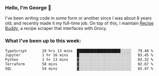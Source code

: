 ### Hello, I'm George 👋

I've been writing code in some form or another since I was about 8 years old, and recently made it my full-time job. On top of this, I maintain [Recipe Buddy](https://github.com/georgegebbett/recipe-buddy), a recipe scraper that interfaces with Grocy.  

<!--
**georgegebbett/georgegebbett** is a ✨ _special_ ✨ repository because its `README.md` (this file) appears on your GitHub profile.

Here are some ideas to get you started:

- 🔭 I’m currently working on ...
- 🌱 I’m currently learning ...
- 👯 I’m looking to collaborate on ...
- 🤔 I’m looking for help with ...
- 💬 Ask me about ...
- 📫 How to reach me: ...
- 😄 Pronouns: ...
- ⚡ Fun fact: ...
-->

### What I've been up to this week:
<!--START_SECTION:waka-->

```txt
TypeScript       29 hrs 13 mins  ████████████████████░░░░░   79.48 %
Jupyter          1 hr 16 mins    █░░░░░░░░░░░░░░░░░░░░░░░░   03.45 %
Python           1 hr 13 mins    ▓░░░░░░░░░░░░░░░░░░░░░░░░   03.32 %
Terraform        58 mins         ▓░░░░░░░░░░░░░░░░░░░░░░░░   02.67 %
SQL              54 mins         ▓░░░░░░░░░░░░░░░░░░░░░░░░   02.47 %
```

<!--END_SECTION:waka-->
